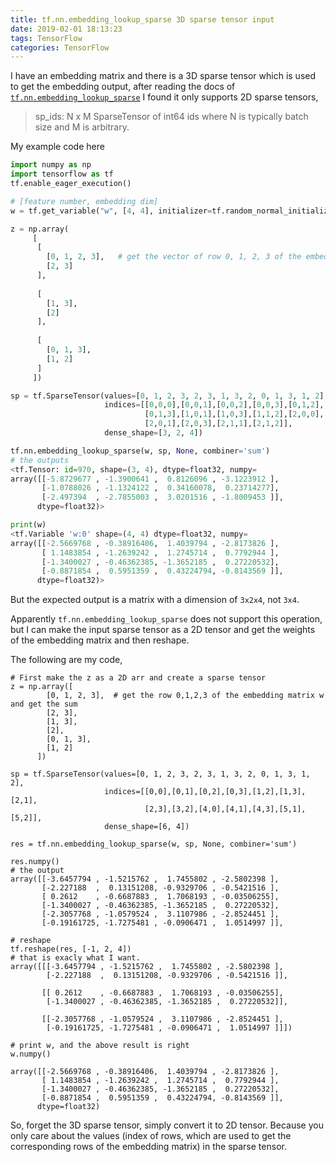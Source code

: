 ```yaml
---
title: tf.nn.embedding_lookup_sparse 3D sparse tensor input
date: 2019-02-01 18:13:23
tags: TensorFlow
categories: TensorFlow
---
```


<!-- language: python -->

I have an embedding matrix and there is a 3D sparse tensor which is used to get the embedding output, after reading the docs of [`tf.nn.embedding_lookup_sparse`][1] I found it only supports 2D sparse tensors,

> sp_ids: N x M SparseTensor of int64 ids where N is typically batch size and M is arbitrary.


My example code here

```python
import numpy as np
import tensorflow as tf
tf.enable_eager_execution()

# [feature number, embedding dim] 
w = tf.get_variable("w", [4, 4], initializer=tf.random_normal_initializer())

z = np.array(
     [
      [
        [0, 1, 2, 3],   # get the vector of row 0, 1, 2, 3 of the embedding matrix w and get the sum
        [2, 3]
      ],
     
      [
        [1, 3],
        [2]
      ],
     
      [
        [0, 1, 3],
        [1, 2]
      ]
     ])

sp = tf.SparseTensor(values=[0, 1, 2, 3, 2, 3, 1, 3, 2, 0, 1, 3, 1, 2],
                     indices=[[0,0,0],[0,0,1],[0,0,2],[0,0,3],[0,1,2],
                              [0,1,3],[1,0,1],[1,0,3],[1,1,2],[2,0,0],
                              [2,0,1],[2,0,3],[2,1,1],[2,1,2]],
                     dense_shape=[3, 2, 4])

tf.nn.embedding_lookup_sparse(w, sp, None, combiner='sum')
# the outputs
<tf.Tensor: id=970, shape=(3, 4), dtype=float32, numpy=
array([[-5.8729677 , -1.3900641 ,  0.8126096 , -3.1223912 ],
       [-1.0788026 , -1.1324122 ,  0.34160078,  0.23714277],
       [-2.497394  , -2.7855003 ,  3.0201516 , -1.8009453 ]],
      dtype=float32)>

print(w)
<tf.Variable 'w:0' shape=(4, 4) dtype=float32, numpy=
array([[-2.5669768 , -0.38916406,  1.4039794 , -2.8173826 ],
       [ 1.1483854 , -1.2639242 ,  1.2745714 ,  0.7792944 ],
       [-1.3400027 , -0.46362385, -1.3652185 ,  0.27220532],
       [-0.8871854 ,  0.5951359 ,  0.43224794, -0.8143569 ]],
      dtype=float32)>
```

But the expected output is a matrix with a dimension of `3x2x4`, not `3x4`. 

Apparently `tf.nn.embedding_lookup_sparse` does not support this operation, but I can make the input sparse tensor as a 2D tensor and get the weights of the embedding matrix and then reshape.

The following are my code,

<!-- language: python -->

    # First make the z as a 2D arr and create a sparse tensor 
    z = np.array([
            [0, 1, 2, 3],  # get the row 0,1,2,3 of the embedding matrix w and get the sum
            [2, 3],
            [1, 3],
            [2],
            [0, 1, 3],
            [1, 2]
          ])

    sp = tf.SparseTensor(values=[0, 1, 2, 3, 2, 3, 1, 3, 2, 0, 1, 3, 1, 2],
                         indices=[[0,0],[0,1],[0,2],[0,3],[1,2],[1,3],[2,1],
                                  [2,3],[3,2],[4,0],[4,1],[4,3],[5,1],[5,2]],
                         dense_shape=[6, 4])
     
    res = tf.nn.embedding_lookup_sparse(w, sp, None, combiner='sum')
    
    res.numpy()
    # the output
    array([[-3.6457794 , -1.5215762 ,  1.7455802 , -2.5802398 ],
           [-2.227188  ,  0.13151208, -0.9329706 , -0.5421516 ],
           [ 0.2612    , -0.6687883 ,  1.7068193 , -0.03506255],
           [-1.3400027 , -0.46362385, -1.3652185 ,  0.27220532],
           [-2.3057768 , -1.0579524 ,  3.1107986 , -2.8524451 ],
           [-0.19161725, -1.7275481 , -0.0906471 ,  1.0514997 ]],
    
    # reshape
    tf.reshape(res, [-1, 2, 4])
    # that is exacly what I want.
    array([[[-3.6457794 , -1.5215762 ,  1.7455802 , -2.5802398 ],
            [-2.227188  ,  0.13151208, -0.9329706 , -0.5421516 ]],
    
           [[ 0.2612    , -0.6687883 ,  1.7068193 , -0.03506255],
            [-1.3400027 , -0.46362385, -1.3652185 ,  0.27220532]],
    
           [[-2.3057768 , -1.0579524 ,  3.1107986 , -2.8524451 ],
            [-0.19161725, -1.7275481 , -0.0906471 ,  1.0514997 ]]])

    # print w, and the above result is right
    w.numpy()

    array([[-2.5669768 , -0.38916406,  1.4039794 , -2.8173826 ],
           [ 1.1483854 , -1.2639242 ,  1.2745714 ,  0.7792944 ],
           [-1.3400027 , -0.46362385, -1.3652185 ,  0.27220532],
           [-0.8871854 ,  0.5951359 ,  0.43224794, -0.8143569 ]],
          dtype=float32)


So, forget the 3D sparse tensor, simply convert it to 2D tensor. Because you only care about the values (index of rows, which are used to get the corresponding rows of the embedding matrix) in the sparse tensor.



  [1]: https://www.tensorflow.org/api_docs/python/tf/nn/embedding_lookup_sparse
